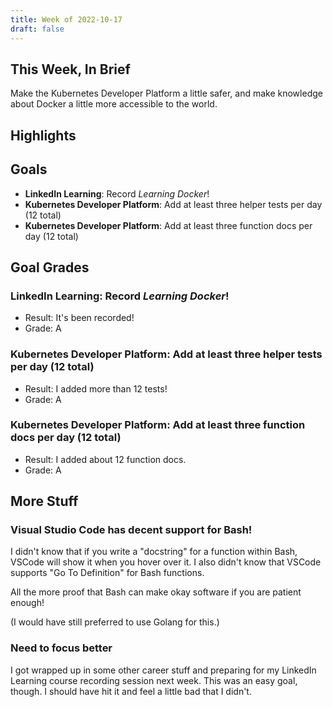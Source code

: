 ```yaml
---
title: Week of 2022-10-17
draft: false
---
```


## This Week, In Brief

Make the Kubernetes Developer Platform a little safer, and make knowledge about Docker a little more accessible to the world.

## Highlights

## Goals

- **LinkedIn Learning**: Record _Learning Docker_!
- **Kubernetes Developer Platform**: Add at least three helper tests per day (12 total)
- **Kubernetes Developer Platform**: Add at least three function docs per day (12 total)

## Goal Grades

### **LinkedIn Learning**: Record _Learning Docker_!

- Result: It's been recorded!
- Grade: A

### **Kubernetes Developer Platform**: Add at least three helper tests per day (12 total)

- Result: I added more than 12 tests!
- Grade: A

### **Kubernetes Developer Platform**: Add at least three function docs per day (12 total)

- Result: I added about 12 function docs.
- Grade: A

## More Stuff

### Visual Studio Code has decent support for Bash!

I didn't know that if you write a "docstring" for a function within Bash,
VSCode will show it when you hover over it. I also didn't know that VSCode
supports "Go To Definition" for Bash functions.

All the more proof that Bash can make okay software if you are patient enough!

(I would have still preferred to use Golang for this.)

### Need to focus better

I got wrapped up in some other career stuff and preparing for my LinkedIn
Learning course recording session next week. This was an easy goal, though. I
should have hit it and feel a little bad that I didn't.

